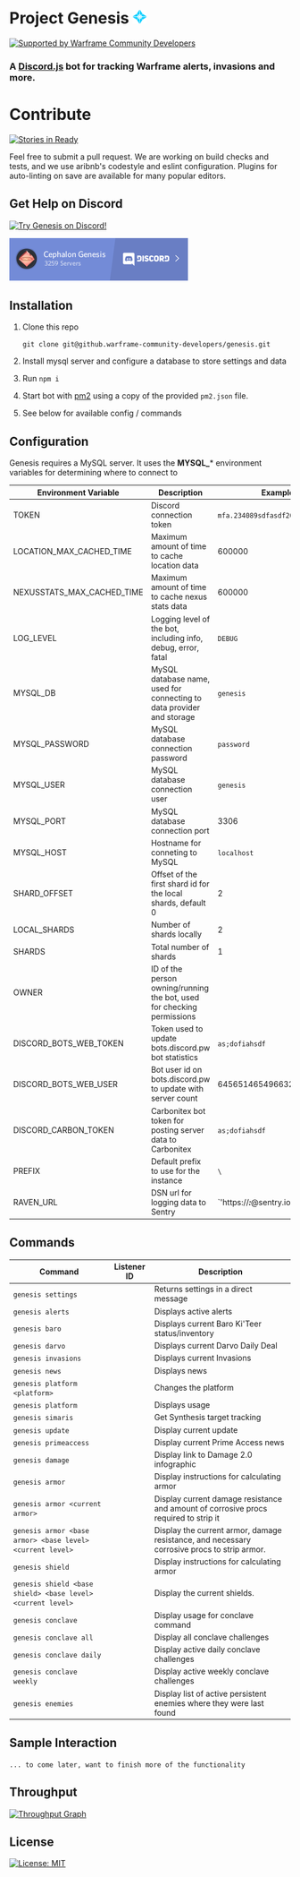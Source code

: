 # Project Genesis <img src="src/resources/genesis-vector-cyan.png" height="25" width="25" alt="Genesis Avatar"/>

[![Supported by Warframe Community Developers](https://raw.githubusercontent.com/WFCD/banner/master/banner.png)](https://github.com/WFCD "Supported by Warframe Community Developers")
### A [Discord.js](http://discord.js.org) bot for tracking Warframe alerts, invasions and more. 

# Contribute

[![Stories in Ready](https://badge.waffle.io/aliasfalse/genesis.png?label=ready&title=Ready)](http://waffle.io/aliasfalse/genesis)

Feel free to submit a pull request. We are working on build checks and tests, and we use aribnb's codestyle and eslint configuration. Plugins for auto-linting on save are available for many popular editors.


## Get Help on Discord

[![Try Genesis on Discord!](https://discordapp.com/api/guilds/146691885363232769/embed.png?style=banner2)](https://discord.gg/dte853p "Try Genesis on Discord!")

[![Get Genesis on Discord](src/resources/ceph-gen-banner.png)](https://bot.discord.io/genesis "Add Cephalon Genesis to your Server!")


## Installation

1. Clone this repo

    ```
    git clone git@github.warframe-community-developers/genesis.git
    ```
1. Install mysql server and configure a database to store settings and data

1. Run `npm i`

1. Start bot with [pm2](http://pm2.keymetrics.io/) using a copy of the provided `pm2.json` file.

1. See below for available config / commands

## Configuration

Genesis requires a MySQL server. It uses the **MYSQL_*** environment variables for determining where to connect to

Environment Variable | Description | Example | Default
--- | --- | --- | ---
TOKEN | Discord connection token | `mfa.234089sdfasdf20dfada,f.asd` | N\A
LOCATION_MAX_CACHED_TIME | Maximum amount of time to cache location data | 600000 | 60000
NEXUSSTATS_MAX_CACHED_TIME | Maximum amount of time to cache nexus stats data | 600000 | 60000
LOG_LEVEL | Logging level of the bot, including info, debug, error, fatal | `DEBUG` | `ERROR`
MYSQL_DB | MySQL database name, used for connecting to data provider and storage | `genesis` | `genesis`
MYSQL_PASSWORD | MySQL database connection password | `password` | N\A
MYSQL_USER | MySQL database connection user | `genesis` | `genesis`
MYSQL_PORT | MySQL database connection port | 3306 | 3306
MYSQL_HOST | Hostname for conneting to MySQL | `localhost` | `localhost`
SHARD_OFFSET | Offset of the first shard id for the local shards, default 0 | 2 | 0
LOCAL_SHARDS | Number of shards locally | 2 | 1
SHARDS | Total number of shards | 1 | 1
OWNER | ID of the person owning/running the bot, used for checking permissions
DISCORD_BOTS_WEB_TOKEN | Token used to update bots.discord.pw bot statistics | `as;dofiahsdf` | N\A
DISCORD_BOTS_WEB_USER | Bot user id on bots.discord.pw to update with server count | 6456514654966321321 | N\A
DISCORD_CARBON_TOKEN | Carbonitex bot token for posting server data to Carbonitex | `as;dofiahsdf` | N\A
PREFIX | Default prefix to use for the instance | `\` | `\`
RAVEN_URL | DSN url for logging data  to Sentry | `'https://***:***@sentry.io/***' | N\A

## Commands

Command | Listener ID | Description
--- | --- | ---
`genesis settings` |  | Returns settings in a direct message
`genesis alerts` |  | Displays active alerts
`genesis baro` |  | Displays current Baro Ki'Teer status/inventory
`genesis darvo` |  | Displays current Darvo Daily Deal
`genesis invasions` |  | Displays current Invasions
`genesis news` |   | Displays news
`genesis platform <platform>` |  | Changes the platform
`genesis platform` |  | Displays usage
`genesis simaris` |  | Get Synthesis target tracking
`genesis update` |  | Display current update
`genesis primeaccess` |  | Display current Prime Access news
`genesis damage` |  | Display link to Damage 2.0 infographic
`genesis armor`  |  | Display instructions for calculating armor
`genesis armor <current armor>` |  | Display current damage resistance and amount of corrosive procs required to strip it
`genesis armor <base armor> <base level> <current level>` | |  Display the current armor, damage resistance, and necessary corrosive procs to strip armor.
`genesis shield`  |  | Display instructions for calculating armor
`genesis shield <base shield> <base level> <current level>` | |  Display the current shields.
`genesis conclave` |  | Display usage for conclave command
`genesis conclave all` |  | Display all conclave challenges
`genesis conclave daily` |  | Display active daily conclave challenges
`genesis conclave weekly` |  | Display active weekly conclave challenges
`genesis enemies` |  | Display list of active persistent enemies where they were last found

## Sample Interaction

```
... to come later, want to finish more of the functionality
```


## Throughput

[![Throughput Graph](https://graphs.waffle.io/aliasfalse/genesis/throughput.svg)](https://waffle.io/aliasfalse/genesis/metrics/throughput)


## License

[![License: MIT](https://img.shields.io/badge/License-MIT-yellow.svg)](https://opensource.org/licenses/MIT)
